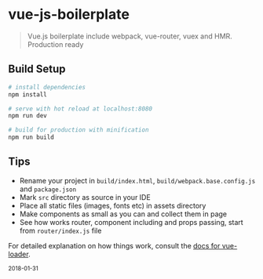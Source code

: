 # vue-js-boilerplate

> Vue.js boilerplate include webpack, vue-router, vuex and HMR. Production ready

## Build Setup

``` bash
# install dependencies
npm install

# serve with hot reload at localhost:8080
npm run dev

# build for production with minification
npm run build
```

## Tips
- Rename your project in `build/index.html`, `build/webpack.base.config.js` and `package.json` 
- Mark `src` directory as source in your IDE
- Place all static files (images, fonts etc) in assets directory
- Make components as small as you can and collect them in page
- See how works router, component including and props passing, start from `router/index.js` file

For detailed explanation on how things work, consult the [docs for vue-loader](http://vuejs.github.io/vue-loader).

<small>2018-01-31</small>
